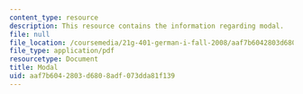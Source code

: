 ```yaml
---
content_type: resource
description: This resource contains the information regarding modal.
file: null
file_location: /coursemedia/21g-401-german-i-fall-2008/aaf7b6042803d6808adf073dda81f139_MIT21G_401F08_modal.pdf
file_type: application/pdf
resourcetype: Document
title: Modal
uid: aaf7b604-2803-d680-8adf-073dda81f139
---
```

